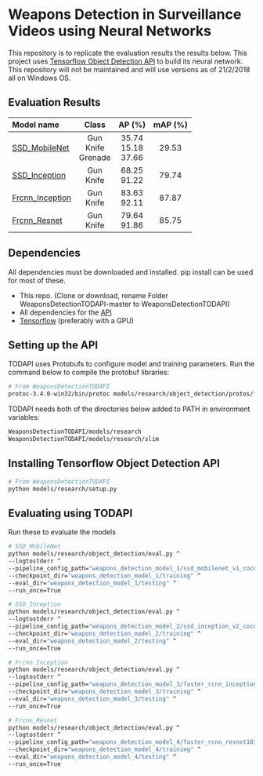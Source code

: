 # Weapons Detection in Surveillance Videos using Neural Networks

This repository is to replicate the evaluation results the results below. This project uses [Tensorflow Object Detection API](https://github.com/tensorflow/models/tree/master/research/object_detection#tensorflow-object-detection-api) to build its neural network. This repository will not be maintained and will use versions as of 21/2/2018 all on Windows OS.


## Evaluation Results


| Model name | Class | AP (%) | mAP (%) |
| :--- | :---: | :---: | :---: |
| [SSD_MobileNet](http://download.tensorflow.org/models/object_detection/ssd_mobilenet_v1_coco_2017_11_17.tar.gz) | Gun<br>Knife<br>Grenade | 35.74<br>15.18<br>37.66 | 29.53 |
| [SSD_Inception](http://download.tensorflow.org/models/object_detection/ssd_inception_v2_coco_2017_11_17.tar.gz) | Gun<br>Knife | 68.25<br>91.22 | 79.74 |
| [Frcnn_Inception](http://download.tensorflow.org/models/object_detection/faster_rcnn_inception_v2_coco_2018_01_28.tar.gz) | Gun<br>Knife | 83.63<br>92.11 | 87.87 |
| [Frcnn_Resnet](http://download.tensorflow.org/models/object_detection/faster_rcnn_resnet101_coco_2018_01_28.tar.gz) | Gun<br>Knife | 79.64<br>91.86 | 85.75 |


## Dependencies

All dependencies must be downloaded and installed. pip install can be used for most of these.
* This repo. (Clone or download, rename Folder WeaponsDetectionTODAPI-master to WeaponsDetectionTODAPI)
* All dependencies for the [API](https://github.com/tensorflow/models/blob/master/research/object_detection/g3doc/installation.md)
* [Tensorflow](https://www.tensorflow.org/install/) (preferably with a GPU)


## Setting up the API

TODAPI uses Protobufs to configure model and training parameters. Run the command below to compile the protobuf libraries:


``` bash
# From WeaponsDetectionTODAPI
protoc-3.4.0-win32/bin/protoc models/research/object_detection/protos/*.proto --python_out=.
```


TODAPI needs both of the directories below added to PATH in environment variables:

``` bash
WeaponsDetectionTODAPI/models/research
WeaponsDetectionTODAPI/models/research/slim
```


## Installing Tensorflow Object Detection API

``` bash
# From WeaponsDetectionTODAPI
python models/research/setup.py
```


## Evaluating using TODAPI

Run these to evaluate the models

``` bash
# SSD_MobileNet
python models/research/object_detection/eval.py ^
--logtostderr ^
--pipeline_config_path="weapons_detection_model_1/ssd_mobilenet_v1_coco_11_06_2017/ssd_mobilenet_v1_pets.config" ^
--checkpoint_dir="weapons_detection_model_1/training" ^
--eval_dir="weapons_detection_model_1/testing" ^
--run_once=True

# SSD_Inception
python models/research/object_detection/eval.py ^
--logtostderr ^
--pipeline_config_path="weapons_detection_model_2/ssd_inception_v2_coco_2017_11_17/ssd_inception_v2_coco.config" ^
--checkpoint_dir="weapons_detection_model_2/training" ^
--eval_dir="weapons_detection_model_2/testing" ^
--run_once=True

# Frcnn_Inception
python models/research/object_detection/eval.py ^
--logtostderr ^
--pipeline_config_path="weapons_detection_model_3/faster_rcnn_inception_v2_coco_2017_11_08/faster_rcnn_inception_v2_coco.config" ^
--checkpoint_dir="weapons_detection_model_3/training" ^
--eval_dir="weapons_detection_model_3/testing" ^
--run_once=True

# Frcnn_Resnet
python models/research/object_detection/eval.py ^
--logtostderr ^
--pipeline_config_path="weapons_detection_model_4/faster_rcnn_resnet101_coco_2017_11_08/faster_rcnn_resnet101_voc07.config" ^
--checkpoint_dir="weapons_detection_model_4/training" ^
--eval_dir="weapons_detection_model_4/testing" ^
--run_once=True